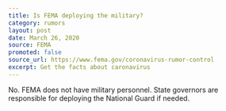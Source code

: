 ```yaml
---
title: Is FEMA deploying the military?
category: rumors
layout: post
date: March 26, 2020
source: FEMA
promoted: false
source_url: https://www.fema.gov/coronavirus-rumor-control
excerpt: Get the facts about caronavirus
---
```


No. FEMA does not have military personnel. State governors are responsible for deploying the National Guard if needed.